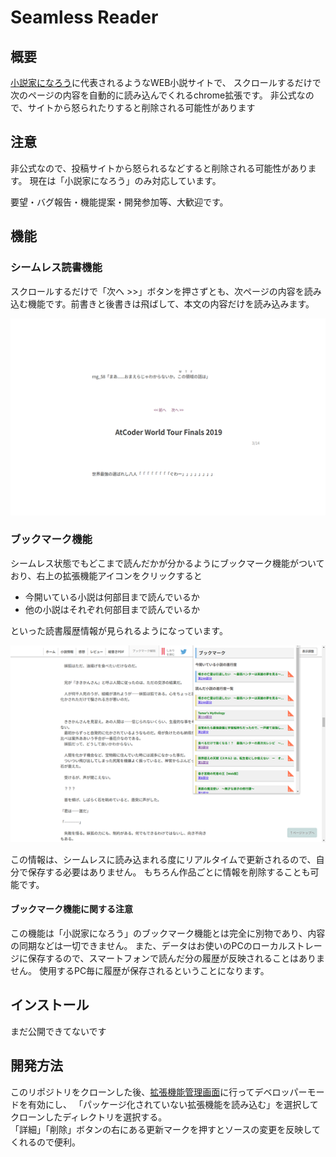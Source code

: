 # Seamless Reader

## 概要

[小説家になろう](https://syosetu.com/)に代表されるようなWEB小説サイトで、
スクロールするだけで次のページの内容を自動的に読み込んでくれるchrome拡張です。
非公式なので、サイトから怒られたりすると削除される可能性があります

## 注意

非公式なので、投稿サイトから怒られるなどすると削除される可能性があります。
現在は「小説家になろう」のみ対応しています。

要望・バグ報告・機能提案・開発参加等、大歓迎です。

## 機能

### シームレス読書機能

スクロールするだけで「次へ >>」ボタンを押さずとも、次ページの内容を読み込む機能です。前書きと後書きは飛ばして、本文の内容だけを読み込みます。

![シームレススクショ](images/NfRM7rp0heK7isq1599728902_1599728910.png)

### ブックマーク機能

シームレス状態でもどこまで読んだかが分かるようにブックマーク機能がついており、右上の拡張機能アイコンをクリックすると

- 今開いている小説は何部目まで読んでいるか
- 他の小説はそれぞれ何部目まで読んでいるか

といった読書履歴情報が見られるようになっています。

![ブックマークスクショ](images/qesQToZlvLaB0iR1599736525_1599736530.png)

この情報は、シームレスに読み込まれる度にリアルタイムで更新されるので、自分で保存する必要はありません。
もちろん作品ごとに情報を削除することも可能です。

#### ブックマーク機能に関する注意

この機能は「小説家になろう」のブックマーク機能とは完全に別物であり、内容の同期などは一切できません。
また、データはお使いのPCのローカルストレージに保存するので、スマートフォンで読んだ分の履歴が反映されることはありません。
使用するPC毎に履歴が保存されるということになります。

## インストール

まだ公開できてないです

## 開発方法

このリポジトリをクローンした後、[拡張機能管理画面](chrome://extensions/)に行ってデベロッパーモードを有効にし、
「パッケージ化されていない拡張機能を読み込む」を選択してクローンしたディレクトリを選択する。  
「詳細」「削除」ボタンの右にある更新マークを押すとソースの変更を反映してくれるので便利。
